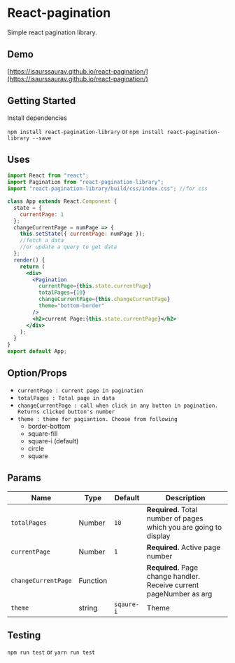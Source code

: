 # React-pagination

Simple react pagination library.

## Demo

[https://isaurssaurav.github.io/react-pagination/](https://isaurssaurav.github.io/react-pagination/)

## Getting Started

Install dependencies

`npm install react-pagination-library` or `npm install react-pagination-library --save`

## Uses

```jsx
import React from "react";
import Pagination from "react-pagination-library";
import "react-pagination-library/build/css/index.css"; //for css

class App extends React.Component {
  state = {
    currentPage: 1
  };
  changeCurrentPage = numPage => {
    this.setState({ currentPage: numPage });
    //fetch a data
    //or update a query to get data
  };
  render() {
    return (
      <div>
        <Pagination
          currentPage={this.state.currentPage}
          totalPages={10}
          changeCurrentPage={this.changeCurrentPage}
          theme="bottom-border"
        />
        <h2>current Page:{this.state.currentPage}</h2>
      </div>
    );
  }
}
export default App;
```

## Option/Props

* `currentPage : current page in pagination`
* `totalPages : Total page in data`
* `changeCurrentPage : call when click in any button in pagination. Returns clicked button's number`
* `theme : theme for pagiantion. Choose from following`
  * border-bottom
  * square-fill
  * square-i (default)
  * circle
  * square

## Params

Name | Type | Default | Description
--- | --- | --- | --- |
`totalPages` | Number |`10` | **Required.** Total number of pages which you are going to display
`currentPage` | Number |`1` | **Required.** Active page number
`changeCurrentPage` | Function | | **Required.** Page change handler. Receive  current pageNumber as arg
`theme` | string | `sqaure-i` |  Theme 

## Testing

`npm run test` or `yarn run test`
